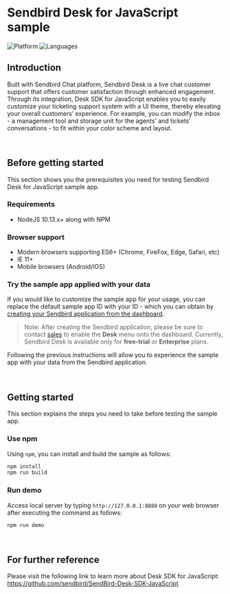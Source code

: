 # Sendbird Desk for JavaScript sample

![Platform](https://img.shields.io/badge/platform-JAVASCRIPT-orange.svg)
![Languages](https://img.shields.io/badge/language-JAVASCRIPT-orange.svg)

## Introduction

Built with Sendbird Chat platform, Sendbird Desk is a live chat customer support that offers customer satisfaction through enhanced engagement. Through its integration, Desk SDK for JavaScript enables you to easily customize your ticketing support system with a UI theme, thereby elevating your overall customers’ experience. For example, you can modify the inbox - a management tool and storage unit for the agents’ and tickets’ conversations - to fit within your color scheme and layout.

<br />

## Before getting started

This section shows you the prerequisites you need for testing Sendbird Desk for JavaScript sample app.

### Requirements

- NodeJS 10.13.x+ along with NPM

### Browser support

- Modern browsers supporting ES6+ (Chrome, FireFox, Edge, Safari, etc)
- IE 11+
- Mobile browsers (Android/iOS)

### Try the sample app applied with your data 

If you would like to customize the sample app for your usage, you can replace the default sample app ID with your ID - which you can obtain by [creating your Sendbird application from the dashboard](https://docs.sendbird.com/javascript/quick_start#3_install_and_configure_the_chat_sdk_4_step_1_create_a_sendbird_application_from_your_dashboard).

> Note: After creating the Sendbird application, please be sure to contact [sales](https://get.sendbird.com/talk-to-sales.html) to enable the **Desk** menu onto the dashboard. Currently, Sendbird Desk is available only for **free-trial** or **Enterprise** plans.

Following the previous instructions will allow you to experience the sample app with your data from the Sendbird application.

<br />

## Getting started

This section explains the steps you need to take before testing the sample app.

### Use npm

Using `npm`, you can install and build the sample as follows: 

```bash
npm install
npm run build
```

### Run demo

Access local server by typing `http://127.0.0.1:8888` on your web browser after executing the command as follows: 

```bash
npm run demo
```

<br/>

## For further reference

Please visit the following link to learn more about Desk SDK for JavaScript: https://github.com/sendbird/SendBird-Desk-SDK-JavaScript
